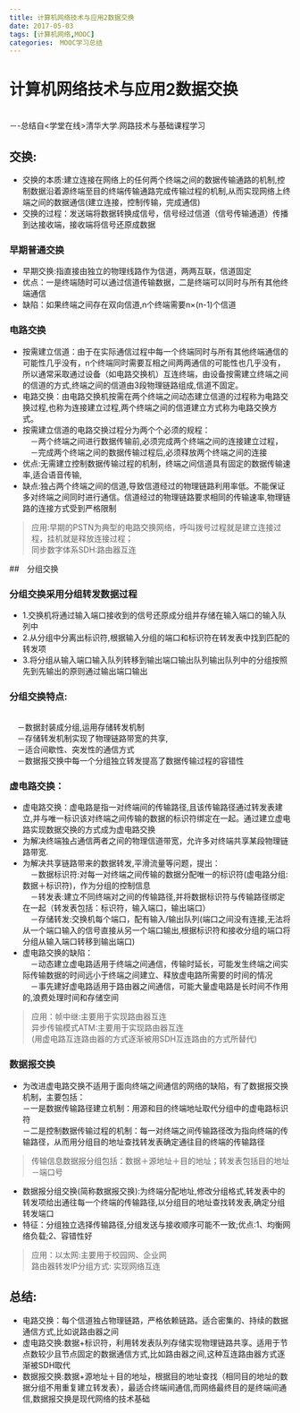 ```yaml
---
title: 计算机网络技术与应用2数据交换
date: 2017-05-03
tags: [计算机网络,MOOC]
categories:　MOOC学习总结
---
```


# 计算机网络技术与应用2数据交换
<br/>   －-总结自<学堂在线>清华大学.网路技术与基础课程学习



## 交换:
* 交换的本质:建立连接在网络上的任何两个终端之间的数据传输通路的机制,控制数据沿着源终端至目的终端传输通路完成传输过程的机制,从而实现网络上终端之间的数据通信(建立连接，控制传输，完成通信)
* 交换的过程：发送端将数据转换成信号，信号经过信道（信号传输通道）传播到达接收端，接收端将信号还原成数据
### 早期普通交换
* 早期交换:指直接由独立的物理线路作为信道，两两互联，信道固定
* 优点：一是终端随时可以通过信道传输数据，二是终端可以同时与所有其他终端通信
* 缺陷：如果终端之间存在双向信道,n个终端需要n×(n-1)个信道

### 电路交换
* 按需建立信道：由于在实际通信过程中每一个终端同时与所有其他终端通信的可能性几乎没有，n个终端同时需要互相之间两两通信的可能性也几乎没有，所以通常采取通过设备（如电路交换机）互连终端，由设备按需建立终端之间的信道的方式,终端之间的信道由3段物理链路组成,信道不固定。
* 电路交换：由电路交换机按需在两个终端之间动态建立信道的过程称为电路交换过程,也称为连接建立过程,两个终端之间的信道建立方式称为电路交换方式。
* 按需建立信道的电路交换过程分为两个个必须的规程：
<br/>　－两个终端之间进行数据传输前,必须完成两个终端之间的连接建立过程，
<br/>　－完成两个终端之间的数据传输过程后,必须释放两个终端之间的连接
* 优点:无需建立控制数据传输过程的机制，终端之间信道具有固定的数据传输速率,适合语音传输,
* 缺点:独占两个终端之间的信道,导致信道经过的物理链路利用率低。不能保证多对终端之间同时进行通信。信道经过的物理链路要求相同的传输速率,物理链路的连接方式受到严格限制
> 应用:早期的PSTN为典型的电路交换网络，呼叫拨号过程就是建立连接过程，挂机就是释放连接过程；
<br/>同步数字体系SDH:路由器互连

##　分组交换
### 分组交换采用分组转发数据过程
* 1.交换机将通过输入端口接收到的信号还原成分组并存储在输入端口的输入队列中
* 2.从分组中分离出标识符,根据输入分组的端口和标识符在转发表中找到匹配的转发项
* 3.将分组从输入端口输入队列转移到输出端口输出队列输出队列中的分组按照先到先输出的原则通过输出端口输出
### 分组交换特点:
<br/>　－数据封装成分组,运用存储转发机制
<br/>　－存储转发机制实现了物理链路带宽的共享,
<br/>　－适合间歇性、突发性的通信方式
<br/>　－数据报交换中每一个分组独立转发提高了数据传输过程的容错性

### 虚电路交换：
* 虚电路交换：虚电路是指一对终端间的传输路径,且该传输路径通过转发表建立,并与唯一标识该对终端之间传输的数据的标识符绑定在一起。通过建立虚电路实现数据交换的方式成为虚电路交换
* 为解决终端独占通信两者之间的物理信道带宽，允许多对终端共享某段物理链路带宽.
* 为解决共享链路带来的数据转发,平滑流量等问题，提出：
<br/>　－数据标识符:对每一对终端之间传输的数据分配唯一的标识符(虚电路分组:数据＋标识符)，作为分组的控制信息
<br/>　－转发表:建立不同终端对之间的传输路径,并将数据标识符与传输路径绑定在一起（转发表包括：标识符，输入端口，输出端口）
<br/>　－存储转发:交换机每个端口，配有输入/输出队列(端口之间没有连接,无法将从一个端口输入的信号直接从另一个端口输出,根据标识符和接收分组的端口将分组从输入端口转移到输出端口)
* 虚电路交换的缺陷：
<br/>　－动态建立虚电路适用于终端之间通信，传输时延长，可能发生终端之间实际传输数据的时间远小于终端之间建立、释放虚电路所需要的时间的情况
<br/>　－事先建好虚电路适用于路由器之间通信，可能大量虚电路是长时间不作用的,浪费处理时间和存储空间
> 应用：帧中继:主要用于实现路由器互连
<br/>异步传输模式ATM:主要用于实现路由器互连
<br/>(用虚电路互连路由器的方式逐渐被用SDH互连路由的方式所替代)

### 数据报交换
* 为改进虚电路交换不适用于面向终端之间通信的网络的缺陷，有了数据报交换机制，主要包括：
<br> －一是数据传输路径建立机制：用源和目的终端地址取代分组中的虚电路标识符
<br> －二是控制数据传输过程的机制：每一对终端之间传输路径改为指向终端的传输路径，从而用分组目的地址查找转发表确定通往目的终端的传输路径
> 传输信息数据报分组包括：数据＋源地址＋目的地址；转发表包括目的地址－端口号
* 数据报分组交换(简称数据报交换):为终端分配地址,修改分组格式,转发表中的转发项给出通往每一个终端的传输路径,以分组目的地址查找转发表,确定分组转发端口
* 特征：分组独立选择传输路径,分组发送与接收顺序可能不一致;优点:1、均衡网络负载;2、容错性好
> 应用：以太网:主要用于校园网、企业网
<br/>路由器转发IP分组方式: 实现网络互连

## 总结:
* 电路交换：每个信道独占物理链路，严格依赖链路。适合密集的、持续的数据通信方式,比如说路由器之间
* 虚电路交换:数据+标识符，利用转发表队列存储实现物理链路共享。适用于节点数较少且节点固定的数据通信方式,比如路由器之间,这种互连路由器方式逐渐被SDH取代
* 数据报交换:数据+源地址＋目的地址，根据目的地址查找（相同目的地址的数据分组不用重复建立转发表），最适合终端间通信,而网络最终目的是终端间通信,数据报交换是现代网络的技术基础

